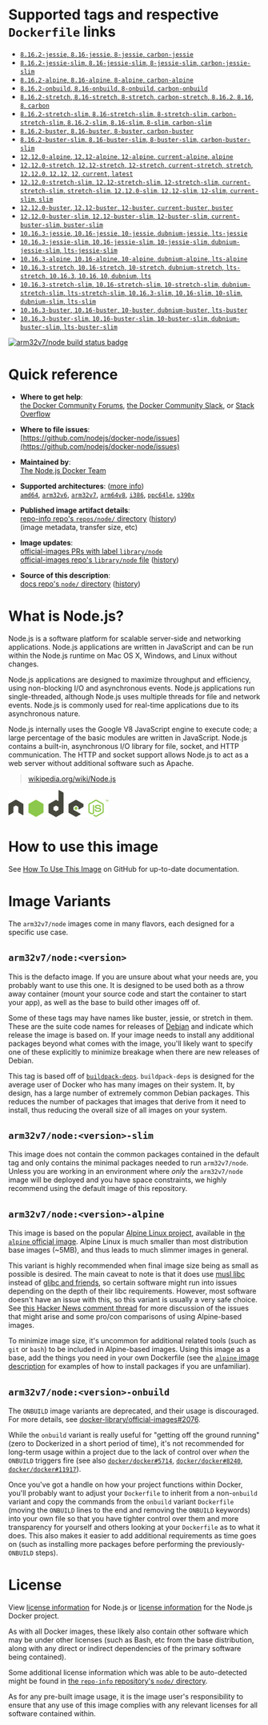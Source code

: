 <!--

********************************************************************************

WARNING:

    DO NOT EDIT "node/README.md"

    IT IS AUTO-GENERATED

    (from the other files in "node/" combined with a set of templates)

********************************************************************************

-->

# Supported tags and respective `Dockerfile` links

-	[`8.16.2-jessie`, `8.16-jessie`, `8-jessie`, `carbon-jessie`](https://github.com/nodejs/docker-node/blob/fa27514a3fd775e1cb6bddac326f6f97dad05fb2/8/jessie/Dockerfile)
-	[`8.16.2-jessie-slim`, `8.16-jessie-slim`, `8-jessie-slim`, `carbon-jessie-slim`](https://github.com/nodejs/docker-node/blob/fa27514a3fd775e1cb6bddac326f6f97dad05fb2/8/jessie-slim/Dockerfile)
-	[`8.16.2-alpine`, `8.16-alpine`, `8-alpine`, `carbon-alpine`](https://github.com/nodejs/docker-node/blob/fa27514a3fd775e1cb6bddac326f6f97dad05fb2/8/alpine/Dockerfile)
-	[`8.16.2-onbuild`, `8.16-onbuild`, `8-onbuild`, `carbon-onbuild`](https://github.com/nodejs/docker-node/blob/fa27514a3fd775e1cb6bddac326f6f97dad05fb2/8/onbuild/Dockerfile)
-	[`8.16.2-stretch`, `8.16-stretch`, `8-stretch`, `carbon-stretch`, `8.16.2`, `8.16`, `8`, `carbon`](https://github.com/nodejs/docker-node/blob/fa27514a3fd775e1cb6bddac326f6f97dad05fb2/8/stretch/Dockerfile)
-	[`8.16.2-stretch-slim`, `8.16-stretch-slim`, `8-stretch-slim`, `carbon-stretch-slim`, `8.16.2-slim`, `8.16-slim`, `8-slim`, `carbon-slim`](https://github.com/nodejs/docker-node/blob/fa27514a3fd775e1cb6bddac326f6f97dad05fb2/8/stretch-slim/Dockerfile)
-	[`8.16.2-buster`, `8.16-buster`, `8-buster`, `carbon-buster`](https://github.com/nodejs/docker-node/blob/fa27514a3fd775e1cb6bddac326f6f97dad05fb2/8/buster/Dockerfile)
-	[`8.16.2-buster-slim`, `8.16-buster-slim`, `8-buster-slim`, `carbon-buster-slim`](https://github.com/nodejs/docker-node/blob/fa27514a3fd775e1cb6bddac326f6f97dad05fb2/8/buster-slim/Dockerfile)
-	[`12.12.0-alpine`, `12.12-alpine`, `12-alpine`, `current-alpine`, `alpine`](https://github.com/nodejs/docker-node/blob/b1b3f173886f4f4c39952257bab67846ee378836/12/alpine/Dockerfile)
-	[`12.12.0-stretch`, `12.12-stretch`, `12-stretch`, `current-stretch`, `stretch`, `12.12.0`, `12.12`, `12`, `current`, `latest`](https://github.com/nodejs/docker-node/blob/b1b3f173886f4f4c39952257bab67846ee378836/12/stretch/Dockerfile)
-	[`12.12.0-stretch-slim`, `12.12-stretch-slim`, `12-stretch-slim`, `current-stretch-slim`, `stretch-slim`, `12.12.0-slim`, `12.12-slim`, `12-slim`, `current-slim`, `slim`](https://github.com/nodejs/docker-node/blob/b1b3f173886f4f4c39952257bab67846ee378836/12/stretch-slim/Dockerfile)
-	[`12.12.0-buster`, `12.12-buster`, `12-buster`, `current-buster`, `buster`](https://github.com/nodejs/docker-node/blob/b1b3f173886f4f4c39952257bab67846ee378836/12/buster/Dockerfile)
-	[`12.12.0-buster-slim`, `12.12-buster-slim`, `12-buster-slim`, `current-buster-slim`, `buster-slim`](https://github.com/nodejs/docker-node/blob/b1b3f173886f4f4c39952257bab67846ee378836/12/buster-slim/Dockerfile)
-	[`10.16.3-jessie`, `10.16-jessie`, `10-jessie`, `dubnium-jessie`, `lts-jessie`](https://github.com/nodejs/docker-node/blob/a9c583095d4cf08bbd68f570a1f9a99780820351/10/jessie/Dockerfile)
-	[`10.16.3-jessie-slim`, `10.16-jessie-slim`, `10-jessie-slim`, `dubnium-jessie-slim`, `lts-jessie-slim`](https://github.com/nodejs/docker-node/blob/a9c583095d4cf08bbd68f570a1f9a99780820351/10/jessie-slim/Dockerfile)
-	[`10.16.3-alpine`, `10.16-alpine`, `10-alpine`, `dubnium-alpine`, `lts-alpine`](https://github.com/nodejs/docker-node/blob/a9c583095d4cf08bbd68f570a1f9a99780820351/10/alpine/Dockerfile)
-	[`10.16.3-stretch`, `10.16-stretch`, `10-stretch`, `dubnium-stretch`, `lts-stretch`, `10.16.3`, `10.16`, `10`, `dubnium`, `lts`](https://github.com/nodejs/docker-node/blob/a9c583095d4cf08bbd68f570a1f9a99780820351/10/stretch/Dockerfile)
-	[`10.16.3-stretch-slim`, `10.16-stretch-slim`, `10-stretch-slim`, `dubnium-stretch-slim`, `lts-stretch-slim`, `10.16.3-slim`, `10.16-slim`, `10-slim`, `dubnium-slim`, `lts-slim`](https://github.com/nodejs/docker-node/blob/a9c583095d4cf08bbd68f570a1f9a99780820351/10/stretch-slim/Dockerfile)
-	[`10.16.3-buster`, `10.16-buster`, `10-buster`, `dubnium-buster`, `lts-buster`](https://github.com/nodejs/docker-node/blob/a9c583095d4cf08bbd68f570a1f9a99780820351/10/buster/Dockerfile)
-	[`10.16.3-buster-slim`, `10.16-buster-slim`, `10-buster-slim`, `dubnium-buster-slim`, `lts-buster-slim`](https://github.com/nodejs/docker-node/blob/a9c583095d4cf08bbd68f570a1f9a99780820351/10/buster-slim/Dockerfile)

[![arm32v7/node build status badge](https://img.shields.io/jenkins/s/https/doi-janky.infosiftr.net/job/multiarch/job/arm32v7/job/node.svg?label=arm32v7/node%20%20build%20job)](https://doi-janky.infosiftr.net/job/multiarch/job/arm32v7/job/node/)

# Quick reference

-	**Where to get help**:  
	[the Docker Community Forums](https://forums.docker.com/), [the Docker Community Slack](https://blog.docker.com/2016/11/introducing-docker-community-directory-docker-community-slack/), or [Stack Overflow](https://stackoverflow.com/search?tab=newest&q=docker)

-	**Where to file issues**:  
	[https://github.com/nodejs/docker-node/issues](https://github.com/nodejs/docker-node/issues)

-	**Maintained by**:  
	[The Node.js Docker Team](https://github.com/nodejs/docker-node)

-	**Supported architectures**: ([more info](https://github.com/docker-library/official-images#architectures-other-than-amd64))  
	[`amd64`](https://hub.docker.com/r/amd64/node/), [`arm32v6`](https://hub.docker.com/r/arm32v6/node/), [`arm32v7`](https://hub.docker.com/r/arm32v7/node/), [`arm64v8`](https://hub.docker.com/r/arm64v8/node/), [`i386`](https://hub.docker.com/r/i386/node/), [`ppc64le`](https://hub.docker.com/r/ppc64le/node/), [`s390x`](https://hub.docker.com/r/s390x/node/)

-	**Published image artifact details**:  
	[repo-info repo's `repos/node/` directory](https://github.com/docker-library/repo-info/blob/master/repos/node) ([history](https://github.com/docker-library/repo-info/commits/master/repos/node))  
	(image metadata, transfer size, etc)

-	**Image updates**:  
	[official-images PRs with label `library/node`](https://github.com/docker-library/official-images/pulls?q=label%3Alibrary%2Fnode)  
	[official-images repo's `library/node` file](https://github.com/docker-library/official-images/blob/master/library/node) ([history](https://github.com/docker-library/official-images/commits/master/library/node))

-	**Source of this description**:  
	[docs repo's `node/` directory](https://github.com/docker-library/docs/tree/master/node) ([history](https://github.com/docker-library/docs/commits/master/node))

# What is Node.js?

Node.js is a software platform for scalable server-side and networking applications. Node.js applications are written in JavaScript and can be run within the Node.js runtime on Mac OS X, Windows, and Linux without changes.

Node.js applications are designed to maximize throughput and efficiency, using non-blocking I/O and asynchronous events. Node.js applications run single-threaded, although Node.js uses multiple threads for file and network events. Node.js is commonly used for real-time applications due to its asynchronous nature.

Node.js internally uses the Google V8 JavaScript engine to execute code; a large percentage of the basic modules are written in JavaScript. Node.js contains a built-in, asynchronous I/O library for file, socket, and HTTP communication. The HTTP and socket support allows Node.js to act as a web server without additional software such as Apache.

> [wikipedia.org/wiki/Node.js](https://en.wikipedia.org/wiki/Node.js)

![logo](https://raw.githubusercontent.com/docker-library/docs/01c12653951b2fe592c1f93a13b4e289ada0e3a1/node/logo.png)

# How to use this image

See [How To Use This Image](https://github.com/nodejs/docker-node/blob/master/README.md#how-to-use-this-image) on GitHub for up-to-date documentation.

# Image Variants

The `arm32v7/node` images come in many flavors, each designed for a specific use case.

## `arm32v7/node:<version>`

This is the defacto image. If you are unsure about what your needs are, you probably want to use this one. It is designed to be used both as a throw away container (mount your source code and start the container to start your app), as well as the base to build other images off of.

Some of these tags may have names like buster, jessie, or stretch in them. These are the suite code names for releases of [Debian](https://wiki.debian.org/DebianReleases) and indicate which release the image is based on. If your image needs to install any additional packages beyond what comes with the image, you'll likely want to specify one of these explicitly to minimize breakage when there are new releases of Debian.

This tag is based off of [`buildpack-deps`](https://hub.docker.com/_/buildpack-deps/). `buildpack-deps` is designed for the average user of Docker who has many images on their system. It, by design, has a large number of extremely common Debian packages. This reduces the number of packages that images that derive from it need to install, thus reducing the overall size of all images on your system.

## `arm32v7/node:<version>-slim`

This image does not contain the common packages contained in the default tag and only contains the minimal packages needed to run `arm32v7/node`. Unless you are working in an environment where *only* the `arm32v7/node` image will be deployed and you have space constraints, we highly recommend using the default image of this repository.

## `arm32v7/node:<version>-alpine`

This image is based on the popular [Alpine Linux project](http://alpinelinux.org), available in [the `alpine` official image](https://hub.docker.com/_/alpine). Alpine Linux is much smaller than most distribution base images (~5MB), and thus leads to much slimmer images in general.

This variant is highly recommended when final image size being as small as possible is desired. The main caveat to note is that it does use [musl libc](http://www.musl-libc.org) instead of [glibc and friends](http://www.etalabs.net/compare_libcs.html), so certain software might run into issues depending on the depth of their libc requirements. However, most software doesn't have an issue with this, so this variant is usually a very safe choice. See [this Hacker News comment thread](https://news.ycombinator.com/item?id=10782897) for more discussion of the issues that might arise and some pro/con comparisons of using Alpine-based images.

To minimize image size, it's uncommon for additional related tools (such as `git` or `bash`) to be included in Alpine-based images. Using this image as a base, add the things you need in your own Dockerfile (see the [`alpine` image description](https://hub.docker.com/_/alpine/) for examples of how to install packages if you are unfamiliar).

## `arm32v7/node:<version>-onbuild`

The `ONBUILD` image variants are deprecated, and their usage is discouraged. For more details, see [docker-library/official-images#2076](https://github.com/docker-library/official-images/issues/2076).

While the `onbuild` variant is really useful for "getting off the ground running" (zero to Dockerized in a short period of time), it's not recommended for long-term usage within a project due to the lack of control over *when* the `ONBUILD` triggers fire (see also [`docker/docker#5714`](https://github.com/docker/docker/issues/5714), [`docker/docker#8240`](https://github.com/docker/docker/issues/8240), [`docker/docker#11917`](https://github.com/docker/docker/issues/11917)).

Once you've got a handle on how your project functions within Docker, you'll probably want to adjust your `Dockerfile` to inherit from a non-`onbuild` variant and copy the commands from the `onbuild` variant `Dockerfile` (moving the `ONBUILD` lines to the end and removing the `ONBUILD` keywords) into your own file so that you have tighter control over them and more transparency for yourself and others looking at your `Dockerfile` as to what it does. This also makes it easier to add additional requirements as time goes on (such as installing more packages before performing the previously-`ONBUILD` steps).

# License

View [license information](https://github.com/nodejs/node/blob/master/LICENSE) for Node.js or [license information](https://github.com/nodejs/docker-node/blob/master/LICENSE) for the Node.js Docker project.

As with all Docker images, these likely also contain other software which may be under other licenses (such as Bash, etc from the base distribution, along with any direct or indirect dependencies of the primary software being contained).

Some additional license information which was able to be auto-detected might be found in [the `repo-info` repository's `node/` directory](https://github.com/docker-library/repo-info/tree/master/repos/node).

As for any pre-built image usage, it is the image user's responsibility to ensure that any use of this image complies with any relevant licenses for all software contained within.
